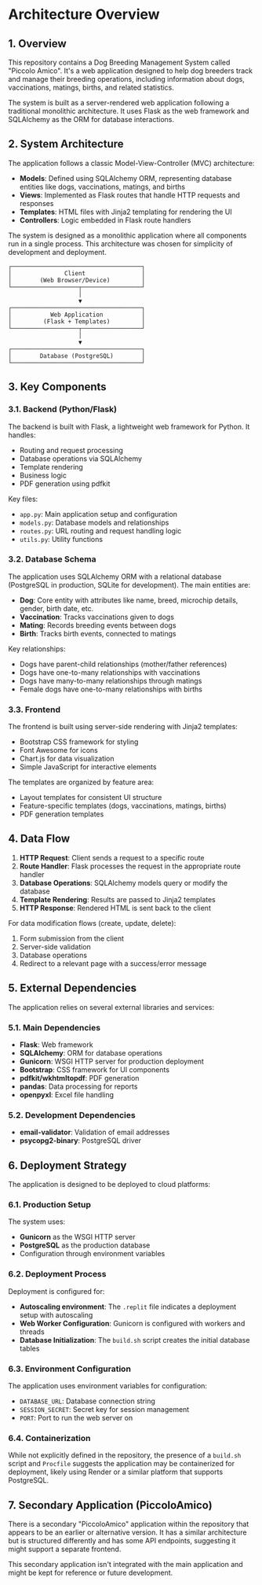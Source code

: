 # Architecture Overview

## 1. Overview

This repository contains a Dog Breeding Management System called "Piccolo Amico". It's a web application designed to help dog breeders track and manage their breeding operations, including information about dogs, vaccinations, matings, births, and related statistics.

The system is built as a server-rendered web application following a traditional monolithic architecture. It uses Flask as the web framework and SQLAlchemy as the ORM for database interactions.

## 2. System Architecture

The application follows a classic Model-View-Controller (MVC) architecture:

- **Models**: Defined using SQLAlchemy ORM, representing database entities like dogs, vaccinations, matings, and births
- **Views**: Implemented as Flask routes that handle HTTP requests and responses
- **Templates**: HTML files with Jinja2 templating for rendering the UI
- **Controllers**: Logic embedded in Flask route handlers

The system is designed as a monolithic application where all components run in a single process. This architecture was chosen for simplicity of development and deployment.

```
┌─────────────────────────────────────┐
│               Client                │
│        (Web Browser/Device)         │
└───────────────────┬─────────────────┘
                    │
                    ▼
┌─────────────────────────────────────┐
│           Web Application           │
│         (Flask + Templates)         │
└───────────────────┬─────────────────┘
                    │
                    ▼
┌─────────────────────────────────────┐
│        Database (PostgreSQL)        │
└─────────────────────────────────────┘
```

## 3. Key Components

### 3.1. Backend (Python/Flask)

The backend is built with Flask, a lightweight web framework for Python. It handles:

- Routing and request processing
- Database operations via SQLAlchemy
- Template rendering
- Business logic
- PDF generation using pdfkit

Key files:
- `app.py`: Main application setup and configuration
- `models.py`: Database models and relationships
- `routes.py`: URL routing and request handling logic
- `utils.py`: Utility functions

### 3.2. Database Schema

The application uses SQLAlchemy ORM with a relational database (PostgreSQL in production, SQLite for development). The main entities are:

- **Dog**: Core entity with attributes like name, breed, microchip details, gender, birth date, etc.
- **Vaccination**: Tracks vaccinations given to dogs
- **Mating**: Records breeding events between dogs
- **Birth**: Tracks birth events, connected to matings

Key relationships:
- Dogs have parent-child relationships (mother/father references)
- Dogs have one-to-many relationships with vaccinations
- Dogs have many-to-many relationships through matings
- Female dogs have one-to-many relationships with births

### 3.3. Frontend

The frontend is built using server-side rendering with Jinja2 templates:

- Bootstrap CSS framework for styling
- Font Awesome for icons
- Chart.js for data visualization
- Simple JavaScript for interactive elements

The templates are organized by feature area:
- Layout templates for consistent UI structure
- Feature-specific templates (dogs, vaccinations, matings, births)
- PDF generation templates

## 4. Data Flow

1. **HTTP Request**: Client sends a request to a specific route
2. **Route Handler**: Flask processes the request in the appropriate route handler
3. **Database Operations**: SQLAlchemy models query or modify the database
4. **Template Rendering**: Results are passed to Jinja2 templates
5. **HTTP Response**: Rendered HTML is sent back to the client

For data modification flows (create, update, delete):
1. Form submission from the client
2. Server-side validation
3. Database operations
4. Redirect to a relevant page with a success/error message

## 5. External Dependencies

The application relies on several external libraries and services:

### 5.1. Main Dependencies

- **Flask**: Web framework
- **SQLAlchemy**: ORM for database operations
- **Gunicorn**: WSGI HTTP server for production deployment
- **Bootstrap**: CSS framework for UI components
- **pdfkit/wkhtmltopdf**: PDF generation
- **pandas**: Data processing for reports
- **openpyxl**: Excel file handling

### 5.2. Development Dependencies

- **email-validator**: Validation of email addresses
- **psycopg2-binary**: PostgreSQL driver

## 6. Deployment Strategy

The application is designed to be deployed to cloud platforms:

### 6.1. Production Setup

The system uses:
- **Gunicorn** as the WSGI HTTP server
- **PostgreSQL** as the production database
- Configuration through environment variables

### 6.2. Deployment Process

Deployment is configured for:
- **Autoscaling environment**: The `.replit` file indicates a deployment setup with autoscaling
- **Web Worker Configuration**: Gunicorn is configured with workers and threads
- **Database Initialization**: The `build.sh` script creates the initial database tables

### 6.3. Environment Configuration

The application uses environment variables for configuration:
- `DATABASE_URL`: Database connection string
- `SESSION_SECRET`: Secret key for session management
- `PORT`: Port to run the web server on

### 6.4. Containerization

While not explicitly defined in the repository, the presence of a `build.sh` script and `Procfile` suggests the application may be containerized for deployment, likely using Render or a similar platform that supports PostgreSQL.

## 7. Secondary Application (PiccoloAmico)

There is a secondary "PiccoloAmico" application within the repository that appears to be an earlier or alternative version. It has a similar architecture but is structured differently and has some API endpoints, suggesting it might support a separate frontend.

This secondary application isn't integrated with the main application and might be kept for reference or future development.